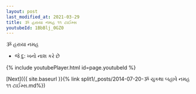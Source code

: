 ```yaml
---
layout: post
last_modified_at: 2021-03-29
title: ૐ હરાયા નમહ ૧૧ ટાઈમ્સ
youtubeId: 1BbBlj_0GZ0
---
```

 
 
 ૐ હરાયા નમહ  
 
 -  જે દુ: ખનો નાશ કરે છે 
 
  
 
  
 
 
 
 
 
 


{% include youtubePlayer.html id=page.youtubeId %}
 
[Next]({{ site.baseurl }}{% link  split1/_posts/2014-07-20-ૐ યુકથા બહાવે નમહ ૧૧ ટાઈમ્સ.md%})
 

